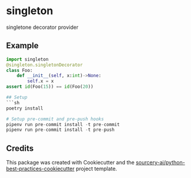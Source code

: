 # singleton
singletone decorator provider

## Example
``` python
import singleton
@singleton.singletonDecorator
class Foo:
    def __init__(self, x:int)->None:
        self.x = x
assert id(Foo(15)) == id(Foo(20))

## Setup
```sh
poetry install

# Setup pre-commit and pre-push hooks
pipenv run pre-commit install -t pre-commit
pipenv run pre-commit install -t pre-push
```

## Credits
This package was created with Cookiecutter and the [sourcery-ai/python-best-practices-cookiecutter](https://github.com/sourcery-ai/python-best-practices-cookiecutter) project template.
